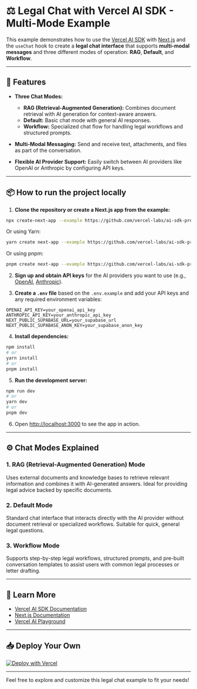 # ⚖️ Legal Chat with Vercel AI SDK - Multi-Mode Example

This example demonstrates how to use the [Vercel AI SDK](https://sdk.vercel.ai/docs) with [Next.js](https://nextjs.org/) and the `useChat` hook to create a **legal chat interface** that supports **multi-modal messages** and three different modes of operation: **RAG**, **Default**, and **Workflow**.

---

## 🚀 Features

- **Three Chat Modes:**
  - **RAG (Retrieval-Augmented Generation):** Combines document retrieval with AI generation for context-aware answers.
  - **Default:** Basic chat mode with general AI responses.
  - **Workflow:** Specialized chat flow for handling legal workflows and structured prompts.

- **Multi-Modal Messaging:** Send and receive text, attachments, and files as part of the conversation.

- **Flexible AI Provider Support:** Easily switch between AI providers like OpenAI or Anthropic by configuring API keys.

---

## 📦 How to run the project locally

1. **Clone the repository or create a Next.js app from the example:**

```bash
npx create-next-app --example https://github.com/vercel-labs/ai-sdk-preview-attachments legal-chat-example
`````

Or using Yarn:

```bash
yarn create next-app --example https://github.com/vercel-labs/ai-sdk-preview-attachments legal-chat-example
```

Or using pnpm:

```bash
pnpm create next-app --example https://github.com/vercel-labs/ai-sdk-preview-attachments legal-chat-example
```

2. **Sign up and obtain API keys** for the AI providers you want to use (e.g., [OpenAI](https://platform.openai.com), [Anthropic](https://www.anthropic.com)).

3. **Create a `.env` file** based on the `.env.example` and add your API keys and any required environment variables:

```env
OPENAI_API_KEY=your_openai_api_key
ANTHROPIC_API_KEY=your_anthropic_api_key
NEXT_PUBLIC_SUPABASE_URL=your_supabase_url
NEXT_PUBLIC_SUPABASE_ANON_KEY=your_supabase_anon_key
```

4. **Install dependencies:**

```bash
npm install
# or
yarn install
# or
pnpm install
```

5. **Run the development server:**

```bash
npm run dev
# or
yarn dev
# or
pnpm dev
```

6. Open [http://localhost:3000](http://localhost:3000) to see the app in action.

---

## ⚙️ Chat Modes Explained

### 1. RAG (Retrieval-Augmented Generation) Mode

Uses external documents and knowledge bases to retrieve relevant information and combines it with AI-generated answers. Ideal for providing legal advice backed by specific documents.

### 2. Default Mode

Standard chat interface that interacts directly with the AI provider without document retrieval or specialized workflows. Suitable for quick, general legal questions.

### 3. Workflow Mode

Supports step-by-step legal workflows, structured prompts, and pre-built conversation templates to assist users with common legal processes or letter drafting.

---

## 🔗 Learn More

* [Vercel AI SDK Documentation](https://sdk.vercel.ai/docs)
* [Next.js Documentation](https://nextjs.org/docs)
* [Vercel AI Playground](https://play.vercel.ai)

---

## 📥 Deploy Your Own

[![Deploy with Vercel](https://vercel.com/button)](https://vercel.com/new/clone?repository-url=https%3A%2F%2Fgithub.com%2Fvercel-labs%2Fai-sdk-preview-attachments&env=OPENAI_API_KEY&envDescription=API%20keys%20needed%20for%20application&envLink=platform.openai.com)

---

Feel free to explore and customize this legal chat example to fit your needs!
